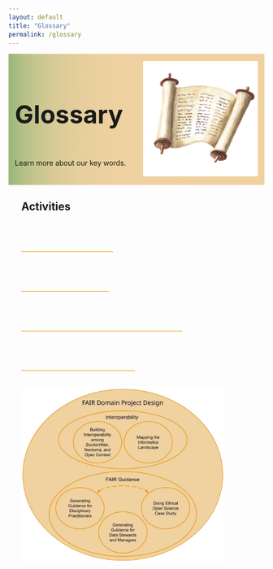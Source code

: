 ```yaml
---
layout: default
title: "Glossary"
permalink: /glossary
---
```


<style>
  
div.text-block-main {
  padding-left: 5%
  }

  #heading-image {
  padding-top: 0px;
  padding-bottom: 0px;
  margin-left:0px;
  margin-right:0px;
  align-self:center;
  }
  
  #scroll {
  margin-left:0px;
  margin-right:0px;
  }
  
@media print, screen and (max-width:480px) {
   #heading-left {
      padding-bottom: 0%;
      }
}
  li {
  font-size:20px;
  color:#000;
  }
.collapse {
  display: none;
  top: 63px;
  z-index:10000;
  box-shadow: 0px 8px 16px 0px rgba(0,0,0,0.2);
  margin-bottom:5%;
}

.show_b {
  display: grid;
  grid-template-rows: auto;
  
}

  .bttn {
  background-color:transparent;
  cursor:pointer;
  border: 0;
  border-bottom:1px solid #ec970b;
  padding-top:1%;
  font-size:17px;
  text-align:left;
  margin-bottom:4%;
  }
  .bttn:hover {
  background-color:#f0ddc0;
  }

  .bttn:hover p {
  font-weight:bold;
  }
  
  .bttn:hover strong {
  font-weight:900;
  }
  
  strong {
  color:white;
  }
  
  .bttn_show {
  border: 2.5px solid #ec970b;
  background-color:#f0ddc0;
  }

  .bttn_show p {
  font-weight:bold;
  }
  
  .bttn_show strong {
  font-weight:900;
  }
  
    .show_b {
  width:150%;
  }
  
  
  #title, #describe {
  width:212%;
  }
  
    @media print, screen and (max-width: 1070px) {
  #describe {
  width:190%;
  }
  }
  
      @media print, screen and (max-width: 1030px) {
  #describe {
  width:135%;
  }
  }
  
   @media print, screen and (max-width: 730px) {
  #describe {
  width:115%;
  }
  }
  
  
  @media print, screen and (max-width: 1055px) {
   #title {
  width:190%;
  }
  }
  
    @media print, screen and (max-width: 635px) {
   #title {
  width:135%;
  }
  }
  
    @media print, screen and (max-width: 435px) {
   #title, #describe {
  width:100%;
  }
  }
  
  @media print, screen and (max-width: 720px) {
  .show_b {
  width:200%;
  }
  }
  
  @media print, screen and (max-width: 860px) {
  .show_b {
  width:95%;}
  }
  
    @media print, screen and (max-width: 660px) {
  #heading-image {
  width:90%;}
  }
  
   #main-text {
  width: 200%;
  position: relative;
  } 
  
  #fair-des {
  width:100%;
  margin-left: -20%;
  }
  
 @media print, screen and (max-width: 1300px) {
  #main-text {
  width: 170%;
  } 
  }

  
 @media print, screen and (max-width: 1215px) {
    #fair-des {
  width:100%;
  margin-left: -10%;
  }
  }
  
   @media print, screen and (max-width: 1180px) {
  #main-text {
  width: 150%;
  } 
  
    #fair-des {
  width:100%;
  margin-left: -5%;
  }
  }
  
     @media print, screen and (max-width: 1089px) {
  #main-text {
  width: 130%;
  } 
  
    #fair-des {
  width:100%;
  margin-left: 0%;
  }
  }
  
       @media print, screen and (max-width: 980px) {
  #main-text {
  width: 110%;
  } 
  }

         @media print, screen and (max-width: 890px) {
  #main-text {
  width: 100%;
  } 
  }
  
</style>



<div class="text-block-right" style="display:grid;grid-template-columns:repeat(auto-fit, minmax(200px, 1fr));background-image:linear-gradient(to left, #f0d2a1, 90%, #97b779);padding:0;margin-right:0;width:100%;" id="headingblock">
    <div class="text-block-right" style="display:grid;grid-template-rows:auto auto;background-color:transparent;padding-left:5%;align-content:center;width:95%;" id="heading-left">
      <h1 style="font-size:calc(20px + 3vw);align-self:start;">Glossary</h1>
      <p style="align-self:start;padding-top:10px;" id="describe">Learn more about our key words.</p>
    </div>
    <div class="text-block-right" style="background-color:transparent;padding-left:0;float:right;justify-self:end; margin-right:5%; margin-left: 5%; width: 90%;" id="heading-image">
      <figure id="scroll">
        <img src="./images/scroll.png" alt="scroll" style="width=100%;">
        <figcaption></figcaption>
      </figure>
    </div>
  </div>
  
  
  
<div class="text-block-right" style="display:grid;grid-template-columns: repeat(auto-fit, 400px);width:95%;padding-left:5%;justify-content:space-between;">
    <div>
    <div id="main-text">
      <h2>Activities</h2> 
        <button class="bttn" id="care" onclick="Func_care()">
            <div><p><strong>The CARE Principles</strong></p></div>
</button>
        <div class="collapse" id="readMore_care">
          <div class="read-more-content" style="width:90%;padding-left:5%;padding-right:5%;padding-top:2%;padding-bottom:2%;">
          <p>The CARE principles (Collective Benefit, Authority, Responsibility and Ethics) were formulated by Stephanie Carroll and ... in collaboration with ... to ...</p>
          </div>
        </div>
    <br>
        <button class="bttn" id="fair" onclick="Func_fair()">
          <div><p><strong>The FAIR Principles</strong></p></div>
      </button>
        <div class="collapse" id="readMore_fair">
          <div class="read-more-content" style="width:90%;padding-left:5%;padding-right:5%;padding-top:2%;padding-bottom:2%;">
            <p>The FAIR principles (Findable, Accessible, Interoperable, and Reusable) were... to... </p>
          </div>
       </div>
          <button class="bttn" id="quat" onclick="Func_quat()"> 
            <div><p><strong>The Quaternary Research Community</strong></p></div>
      </button>
          <div class="collapse" id="readMore_quat">
            <div class="read-more-content" style="width:90%;padding-left:5%;padding-right:5%;padding-top:2%;padding-bottom:2%;">
              <p>The Quaternary research community is a network of scientists and data managers who study the archaeology, climate, and ecology of the Quaternary period, 
                a division of the Cenozoic Era. The Quaternary period began with the Pleistocene Epoch 2.58 million years ago and continues today.</p>
            </div>
      </div>
      <button class="bttn" id="data" onclick="Func_data()"> 
          <div><p><strong>Data Science Terminology</strong></p></div>
      </button>
      <div class="collapse" id="readMore_data">
          <div class="read-more-content" style="width:90%;padding-left:5%;padding-right:5%;padding-top:2%;padding-bottom:2%;">
            <p>What words like ontology mean?</p>
          </div>
      </div>
    </div>
    </div>
  <div>
        <figure style="margin-right:0px;min-width:220px;" id="fair-des">
        <img src="./images/FAIR_Diagram_v5.png" alt="FAIR Project Design" style="width:100%">
        <figcaption style="text-align:center;"></figcaption>
        </figure>
    </div>
  </div>
</div>

<script>
function Func_care() {
  document.getElementById("readMore_care").classList.toggle("show_b");
  document.getElementById("care").classList.toggle("bttn_show");
}

function Func_fair() {
  document.getElementById("readMore_fair").classList.toggle("show_b");
  document.getElementById("fair").classList.toggle("bttn_show");
}

  function Func_quat() {
  document.getElementById("readMore_quat").classList.toggle("show_b");
  document.getElementById("quat").classList.toggle("bttn_show");
}

   function Func_data() {
  document.getElementById("readMore_data").classList.toggle("show_b");
  document.getElementById("data").classList.toggle("bttn_show");
}



</script>

